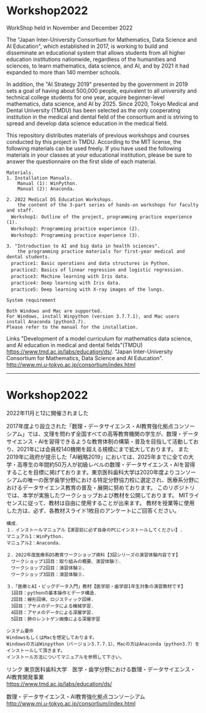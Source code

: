 # Workshop2022
WorkShop held in November and December 2022

The "Japan Inter-University Consortium for Mathematics, Data Science and AI Education", which established in 2017, is working to build and disseminate an educational system that allows students from all higher education institutions nationwide, regardless of the humanities and sciences, to learn mathematics, data science, and AI, and by 2021 it had expanded to more than 140 member schools.

In addition, the "AI Strategy 2019" presented by the government in 2019 sets a goal of having about 500,000 people, equivalent to all university and technical college students for one year, acquire beginner-level mathematics, data science, and AI by 2025. Since 2020, Tokyo Medical and Dental University (TMDU) has been selected as the only cooperating institution in the medical and dental field of the consortium and is striving to spread and develop data science education in the medical field.

This repository distributes materials of previous workshops and courses conducted by this project in TMDU.
According to the MIT license, the following materials can be used freely.
If you have used the following materials in your classes at your educational institution, please be sure to answer the questionnaire on the first slide of each material.
```
Materials. 
1. Installation Manuals. 
	Manual (1): WinPython. 
	Manual (2): Anaconda. 

2. 2022 Medical DS Education Workshops. 
    the content of the 3-part series of hands-on workshops for faculty and staff. 
　Workshop1: Outline of the project, programming practice experience (1). 
　Workshop2: Programming practice experience (2). 
　Workshop3: Programming practice experience (3). 

3. "Introduction to AI and big data in health sciences". 
	the programming practice materials for first-year medical and dental students. 
　practice1: Basic operations and data structures in Python. 
　practice2: Basics of linear regression and logistic regression. 
　practice3: Machine learning with Iris data. 
　practice4: Deep learning with Iris data. 
　practice5: Deep learning with X-ray images of the lungs. 

System requirement

Both Windows and Mac are supported.
For Windows, install Winpython (version 3.7.7.1), and Mac users install Anaconda (python3.7).
Please refer to the manual for the installation.
```
Links
"Development of a model curriculum for mathematics data science, and AI education in medical and dental fields"(TMDU)  
https://www.tmd.ac.jp/labs/education/ds/. 
"Japan Inter-University Consortium for Mathematics, Data Science and AI Education". 
http://www.mi.u-tokyo.ac.jp/consortium/index.html
***
# Workshop2022
2022年11月と12に開催されました

2017年度より設立された「数理・データサイエンス・AI教育強化拠点コンソーシアム」では、文理を問わず全国すべての高等教育機関の学生が、数理・データサイエンス・AIを習得できるような教育体制の構築・普及を目指して活動しており、2021年には会員校140機関を超える規模にまで拡大しております。
また2019年に政府が提示した「AI戦略2019」においては、2025年までに全ての大学・高専生の年間約50万人が初級レベルの数理・データサイエンス・AIを習得することを目標に掲げております。東京医科歯科大学は2020年度よりコンソーシアムの唯一の医学歯学分野における特定分野協力校に選定され、医療系分野におけるデータサイエンス教育の普及・展開に努めております。
このリポジトリでは、本学が実施したワークショップおよび教材を公開しております。
MITライセンスに従って、教材は自由に使用することが出来ます。
教材を授業等に使用した方は、必ず、各教材スライド1枚目のアンケートにご回答ください。
```
構成. 
１．インストールマニュアル【演習前に必ず自身のPCにインストールしてください】. 
マニュアル1：WinPython. 
マニュアル2：Anaconda. 

２．2022年度医療系DS教育ワークショップ資料【3回シリーズの演習体験内容です】
　ワークショップ1回目：取り組みの概要、演習体験①. 
　ワークショップ2回目：演習体験②. 
　ワークショップ3回目：演習体験③. 

３．「医療とAI・ビッグデータ入門」教材【医学部・歯学部1年生対象の演習教材です】
　1回目：pythonの基本操作とデータ構造. 
　2回目：線形回帰、ロジスティック回帰. 
　3回目：アヤメのデータによる機械学習. 
　4回目：アヤメのデータによる深層学習. 
　5回目：肺のレントゲン画像による深層学習

システム要件
WindowsもしくはMacを想定しております。
Windowsの方はWinpython（バージョン3.7.7.1）、Macの方はAnaconda（python3.7）をインストールして頂きます。
インストール方法についてマニュアルを参照して下さい。
```
リンク
東京医科歯科大学　医学・歯学分野における数理・データサイエンス・AI教育開発事業  
https://www.tmd.ac.jp/labs/education/ds/

数理・データサイエンス・AI教育強化拠点コンソーシアム   
http://www.mi.u-tokyo.ac.jp/consortium/index.html
